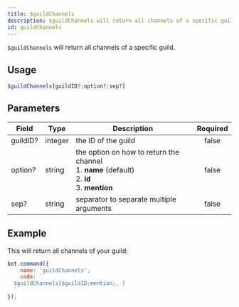```yaml
---
title: $guildChannels
description: $guildChannels will return all channels of a specific guild.
id: guildChannels
---
```


`$guildChannels` will return all channels of a specific guild.

## Usage

```php
$guildChannels[guildID?;option?;sep?]
```

## Parameters

| Field    | Type    | Description                                                                                                 | Required |
|----------|---------|-------------------------------------------------------------------------------------------------------------|:--------:|
| guildID? | integer | the ID of the guild                                                                                         |  false   |
| option?  | string  | the option on how to return the channel <br /> 1. **name** (default) <br /> 2. **id** <br /> 3. **mention** |  false   |
| sep?     | string  | separator to separate multiple arguments                                                                    |  false   |

## Example

This will return all channels of your guild:

```javascript
bot.command({
    name: 'guildChannels',
    code: `
  $guildChannels[$guildID;mention;, ]
  `
});
```
